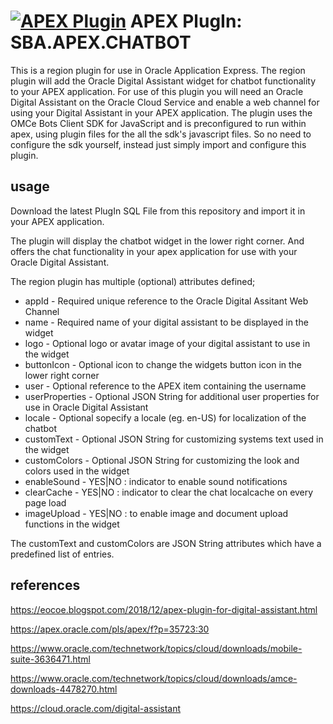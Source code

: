 [![APEX Plugin](https://cdn.rawgit.com/Dani3lSun/apex-github-badges/b7e95341/badges/apex-plugin-badge.svg)](https://eocoe.blogspot.com/2018/12/apex-plugin-for-digital-assistant.html)
APEX PlugIn: SBA.APEX.CHATBOT
=========================

This is a region plugin for use in Oracle Application Express. The region plugin will add the Oracle Digital Assistant widget for chatbot functionality to your APEX application. For use of this plugin you will need an Oracle Digital Assistant on the Oracle Cloud Service and enable a web channel for using your Digital Assistant in your APEX application. The plugin uses the OMCe Bots Client SDK for JavaScript and is preconfigured to run within apex, using plugin files for the all the sdk's javascript files. So no need to configure the sdk yourself, instead just simply import and configure this plugin.

## usage
Download the latest PlugIn SQL File from this repository and import it in your APEX application.

The plugin will display the chatbot widget in the lower right corner. And offers the chat functionality in your apex application for use with your Oracle Digital Assistant. 

The region plugin has multiple (optional) attributes defined;

* appId - Required unique reference to the Oracle Digital Assitant Web Channel
* name - Required name of your digital assistant to be displayed in the widget
* logo - Optional logo or avatar image of your digital assistant to use in the widget
* buttonIcon - Optional icon to change the widgets button icon in the lower right corner
* user - Optional reference to the APEX item containing the username
* userProperties - Optional JSON String for additional user properties for use in Oracle Digital Assistant
* locale - Optional sopecify a locale (eg. en-US) for localization of the chatbot
* customText - Optional JSON String for customizing systems text used in the widget
* customColors - Optional JSON String for customizing the look and colors used in the widget
* enableSound - YES|NO : indicator to enable sound notifications
* clearCache - YES|NO : indicator to clear the chat localcache on every page load
* imageUpload - YES|NO : to enable image and document upload functions in the widget

The customText and customColors are JSON String attributes which have a predefined list of entries. 

## references

https://eocoe.blogspot.com/2018/12/apex-plugin-for-digital-assistant.html

https://apex.oracle.com/pls/apex/f?p=35723:30

https://www.oracle.com/technetwork/topics/cloud/downloads/mobile-suite-3636471.html

https://www.oracle.com/technetwork/topics/cloud/downloads/amce-downloads-4478270.html

https://cloud.oracle.com/digital-assistant
